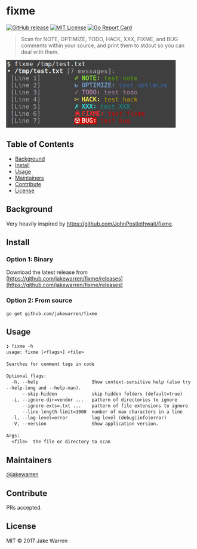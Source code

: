 # fixme

[![GitHub release](http://img.shields.io/github/release/jakewarren/fixme.svg?style=flat-square)](https://github.com/jakewarren/fixme/releases)
[![MIT License](http://img.shields.io/badge/license-MIT-blue.svg?style=flat-square)](https://github.com/jakewarren/fixme/blob/master/LICENSE)
[![Go Report Card](https://goreportcard.com/badge/github.com/jakewarren/fixme)](https://goreportcard.com/report/github.com/jakewarren/fixme)

> Scan for NOTE, OPTIMIZE, TODO, HACK, XXX, FIXME, and BUG comments within your source, and print them to stdout so you can deal with them.

![](example.png)

## Table of Contents

- [Background](#background)
- [Install](#install)
- [Usage](#usage)
- [Maintainers](#maintainers)
- [Contribute](#contribute)
- [License](#license)

## Background

Very heavily inspired by https://github.com/JohnPostlethwait/fixme.

## Install

### Option 1: Binary

Download the latest release from [https://github.com/jakewarren/fixme/releases](https://github.com/jakewarren/fixme/releases)

### Option 2: From source

```
go get github.com/jakewarren/fixme
```

## Usage

```
❯ fixme -h
usage: fixme [<flags>] <file>

Searches for comment tags in code

Optional flags:
  -h, --help                    Show context-sensitive help (also try --help-long and --help-man).
      --skip-hidden             skip hidden folders (default=true)
  -i, --ignore-dir=vendor ...   pattern of directories to ignore
      --ignore-exts=.txt ...    pattern of file extensions to ignore
      --line-length-limit=1000  number of max characters in a line
  -l, --log-level=error         log level (debug|info|error)
  -V, --version                 Show application version.

Args:
  <file>  the file or directory to scan

```

## Maintainers

[@jakewarren](https://github.com/jakewarren)

## Contribute

PRs accepted.

## License

MIT © 2017 Jake Warren
